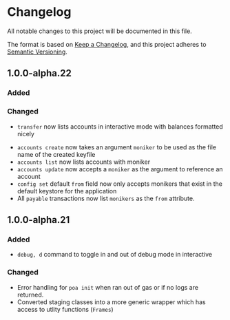 # Changelog

All notable changes to this project will be documented in this file.

The format is based on [Keep a Changelog](https://keepachangelog.com/en/1.0.0/),
and this project adheres to [Semantic Versioning](https://semver.org/spec/v2.0.0.html).

## 1.0.0-alpha.22

### Added

### Changed

-   `transfer` now lists accounts in interactive mode with balances formatted nicely

*   `accounts create` now takes an argument `moniker` to be used as the file name of the created keyfile
*   `accounts list` now lists accounts with moniker
*   `accounts update` now accepts a `moniker` as the argument to reference an account
*   `config set` default `from` field now only accepts monikers that exist in the default keystore for the application
*   All `payable` transactions now list `monikers` as the `from` attribute.

## 1.0.0-alpha.21

### Added

-   `debug, d` command to toggle in and out of debug mode in interactive

### Changed

-   Error handling for `poa init` when ran out of gas or if no logs are returned.
-   Converted staging classes into a more generic wrapper which has access to utlity functions (`Frames`)
